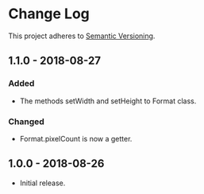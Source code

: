 # Change Log
This project adheres to [Semantic Versioning](https://semver.org/spec/v2.0.0.html).

## 1.1.0 - 2018-08-27
### Added
- The methods setWidth and setHeight to Format class.
### Changed
- Format.pixelCount is now a getter.

## 1.0.0 - 2018-08-26
- Initial release.
